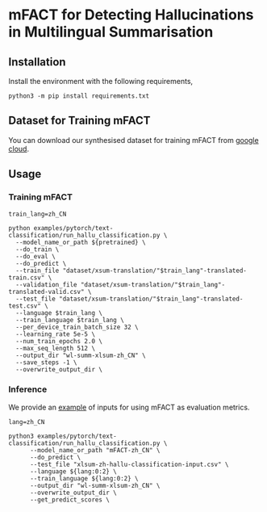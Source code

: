 # mFACT for Detecting Hallucinations in Multilingual Summarisation

## Installation

Install the environment with the following requirements,

```
python3 -m pip install requirements.txt
```
## Dataset for Training mFACT

You can download our synthesised dataset for training mFACT from [google cloud](https://drive.google.com/drive/folders/1WbTqPWLGTGkJFgVxVehPMjM0rYGUwwG7?usp=sharing).

## Usage

### Training mFACT

```
train_lang=zh_CN

python examples/pytorch/text-classification/run_hallu_classification.py \
  --model_name_or_path ${pretrained} \
  --do_train \
  --do_eval \
  --do_predict \
  --train_file "dataset/xsum-translation/"$train_lang"-translated-train.csv" \
  --validation_file "dataset/xsum-translation/"$train_lang"-translated-valid.csv" \
  --test_file "dataset/xsum-translation/"$train_lang"-translated-test.csv" \
  --language $train_lang \
  --train_language $train_lang \
  --per_device_train_batch_size 32 \
  --learning_rate 5e-5 \
  --num_train_epochs 2.0 \
  --max_seq_length 512 \
  --output_dir "wl-summ-xlsum-zh_CN" \
  --save_steps -1 \
  --overwrite_output_dir \
```


### Inference

We provide an [example](./xlsum-zh-hallu-classification-input.csv) of inputs for using mFACT as evaluation metrics.

```
lang=zh_CN

python3 examples/pytorch/text-classification/run_hallu_classification.py \
      --model_name_or_path "mFACT-zh_CN" \
      --do_predict \
      --test_file "xlsum-zh-hallu-classification-input.csv" \
      --language ${lang:0:2} \
      --train_language ${lang:0:2} \
      --output_dir "wl-summ-xlsum-zh_CN" \
      --overwrite_output_dir \
      --get_predict_scores \
```